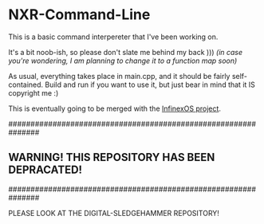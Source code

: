 # NXR-Command-Line
This is a basic command interpereter that I've been working on.

It's a bit noob-ish, so please don't slate me behind my back )))
_(in case you're wondering, I am planning to change it to a function map soon)_

As usual, everything takes place in main.cpp, and it should be fairly self-contained. Build and run if you want to use it, but just bear in mind that it IS copyright me :)

This is eventually going to be merged with the <a href="https://github.com/LukeChemeriov/InfinexOS">InfinexOS project</a>.


###############################################################
## WARNING! THIS REPOSITORY HAS BEEN DEPRACATED!
###############################################################

PLEASE LOOK AT THE DIGITAL-SLEDGEHAMMER REPOSITORY!
